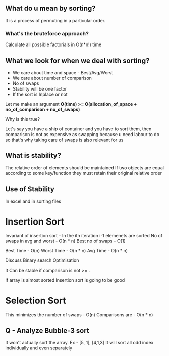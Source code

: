 ## What do u mean by sorting?
It is a process of permuting in a particular order.

### What's the bruteforce approach?
Calculate all possible factorials in O(n*n!) time

## What we look for when we deal with sorting?
 - We care about time and space - Best/Avg/Worst
 - We care about number of comparison
 - No of swaps
 - Stability will be one factor
 - If the sort is Inplace or not
 
 
Let me make an argument
**O(time) >= O(allocation_of_space + no_of_comparison + no_of_swaps)**

Why is this true?

Let's say you have a ship of container and you have to sort them, then comparison is not as expensive as swapping because u need labour to do so
that's why taking care of swaps is also relevant for us

## What is stability?
The relative order of elements should be maintained
If two objects are equal according to some key/function they must retain their original relative order

## Use of Stability
In excel and in sorting files

# Insertion Sort
Invariant of insertion sort - In the ith iteration i-1 elemenets are sorted
No of swaps in avg and worst - O(n * n)
Best no of swaps - O(1)

Best Time - O(n)
Worst Time - O(n * n)
Avg Time - O(n * n)

Discuss Binary search Optimisation

It Can be stable if comparison is not >= .

If array is almost sorted Insertion sort is going to be good

# Selection Sort
This minimizes the number of swaps - O(n)
Comparisons are - O(n * n)


## Q - Analyze Bubble-3 sort
It won't actually sort the array. Ex - [5, 1], [4,1,3]
It will sort all odd index individually and even separately

